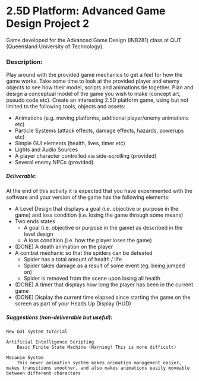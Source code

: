 # 2.5D Platform: Advanced Game Design Project 2

Game developed for the Advanced Game Design (INB281) class at QUT (Queensland University of Technology).

### Description:

Play around with the provided game mechanics to get a feel for how the game works. Take some time to look at the provided player and enemy objects to see how their model, scripts and animations tie together. Plan and design a conceptual model of the game you wish to make (concept art, pseudo code etc). Create an interesting 2.5D platform game, using but not limited to the following tools, objects and assets:
- Animations (e.g. moving platforms, additional player/enemy animations etc)
- Particle Systems (attack effects, damage effects, hazards, powerups etc)
- Simple GUI elements (health, lives, timer etc)
- Lights and Audio Sources
- A player character controlled via side-scrolling (provided)
- Several enemy NPCs (provided)

##### Deliverable:
At the end of this activity it is expected that you have experimented with the software and your version of the game has the following elements:
- A Level Design that displays a goal (i.e. objective or purpose in the game) and loss condition (i.e. losing the game through some means)
- Two ends states
    - A goal (i.e. objective or purpose in the game) as described in the level design
    - A loss condition (i.e. how the player loses the game)
- (DONE) A death animation on the player
- A combat mechanic so that the spiders can be defeated
    - Spider has a total amount of health / life
    - Spider takes damage as a result of some event (eg. being jumped on)
    - Spider is removed from the scene upon losing all health
- (DONE) A timer that displays how long the player has been in the current game
- (DONE) Display the current time elapsed since starting the game on the screen as part of your Heads Up Display (HUD)

##### Suggestions (non-deliverable but useful):

    New GUI system tutorial

    Artificial Intelligence Scripting
        Basic Finite State Machine (Warning! This is more difficult)    

    Mecanim System
        This newer animation system makes animation management easier, makes transitions smoother, and also makes animations easily moveable between different characters
